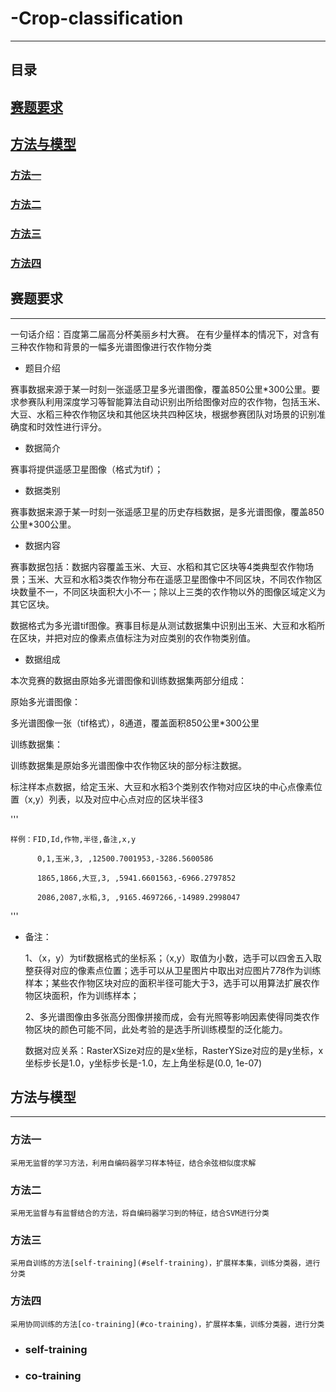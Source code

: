 # -Crop-classification
-----------------------------------------
## 目录
## [赛题要求](#赛题要求)
## [方法与模型](#方法与模型)
  ### [方法一](#方法一)
  ### [方法二](#方法二)
  ### [方法三](#方法三)
  ### [方法四](#方法四)

## 赛题要求
 ------------------------------------------
一句话介绍：百度第二届高分杯美丽乡村大赛。  在有少量样本的情况下，对含有三种农作物和背景的一幅多光谱图像进行农作物分类

* 题目介绍

 赛事数据来源于某一时刻一张遥感卫星多光谱图像，覆盖850公里*300公里。要求参赛队利用深度学习等智能算法自动识别出所给图像对应的农作物，包括玉米、大豆、水稻三种农作物区块和其他区块共四种区块，根据参赛团队对场景的识别准确度和时效性进行评分。

* 数据简介

 赛事将提供遥感卫星图像（格式为tif）； 

* 数据类别

 赛事数据来源于某一时刻一张遥感卫星的历史存档数据，是多光谱图像，覆盖850公里*300公里。

* 数据内容

 赛事数据包括：数据内容覆盖玉米、大豆、水稻和其它区块等4类典型农作物场景；玉米、大豆和水稻3类农作物分布在遥感卫星图像中不同区块，不同农作物区块数量不一，不同区块面积大小不一；除以上三类的农作物以外的图像区域定义为其它区块。

 数据格式为多光谱tif图像。赛事目标是从测试数据集中识别出玉米、大豆和水稻所在区块，并把对应的像素点值标注为对应类别的农作物类别值。

* 数据组成

 本次竞赛的数据由原始多光谱图像和训练数据集两部分组成：
 
  原始多光谱图像：

  多光谱图像一张（tif格式），8通道，覆盖面积850公里*300公里

  训练数据集：

  训练数据集是原始多光谱图像中农作物区块的部分标注数据。

  标注样本点数据，给定玉米、大豆和水稻3个类别农作物对应区块的中心点像素位置（x,y）列表，以及对应中心点对应的区块半径3

'''

    样例：FID,Id,作物,半径,备注,x,y

          0,1,玉米,3, ,12500.7001953,-3286.5600586

          1865,1866,大豆,3, ,5941.6601563,-6966.2797852

          2086,2087,水稻,3, ,9165.4697266,-14989.2998047
'''


* 备注：

  1、（x，y）为tif数据格式的坐标系；（x,y）取值为小数，选手可以四舍五入取整获得对应的像素点位置；选手可以从卫星图片中取出对应图片7*7*8作为训练样本；某些农作物区块对应的面积半径可能大于3，选手可以用算法扩展农作物区块面积，作为训练样本；

  2、多光谱图像由多张高分图像拼接而成，会有光照等影响因素使得同类农作物区块的颜色可能不同，此处考验的是选手所训练模型的泛化能力。

  数据对应关系：RasterXSize对应的是x坐标，RasterYSize对应的是y坐标，x坐标步长是1.0，y坐标步长是-1.0，左上角坐标是(0.0, 1e-07)
  
## 方法与模型
 -------------------------------------------
  ### 方法一
    采用无监督的学习方法，利用自编码器学习样本特征，结合余弦相似度求解
  ### 方法二
    采用无监督与有监督结合的方法，将自编码器学习到的特征，结合SVM进行分类
  ### 方法三
    采用自训练的方法[self-training](#self-training)，扩展样本集，训练分类器，进行分类
  ### 方法四
    采用协同训练的方法[co-training](#co-training)，扩展样本集，训练分类器，进行分类
    
 * ### self-training
 
 * ### co-training
 
